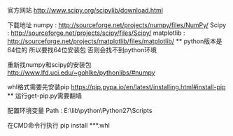 官方网站
http://www.scipy.org/scipylib/download.html

下载地址
numpy : http://sourceforge.net/projects/numpy/files/NumPy/
Scipy : http://sourceforge.net/projects/scipy/files/Scipy/
matplotlib : http://sourceforge.net/projects/matplotlib/files/matplotlib/
** python版本是64位的 所以要找64位安装包 否则会找不到python环境

重新找numpy和scipy的安装包
http://www.lfd.uci.edu/~gohlke/pythonlibs/#numpy

whl格式需要先安装pip
https://pip.pypa.io/en/latest/installing.html#install-pip
** 运行get-pip.py需要翻墙

配置环境变量
Path : E:\lib\python\Python27\Scripts

在CMD命令行执行
pip install ***.whl

